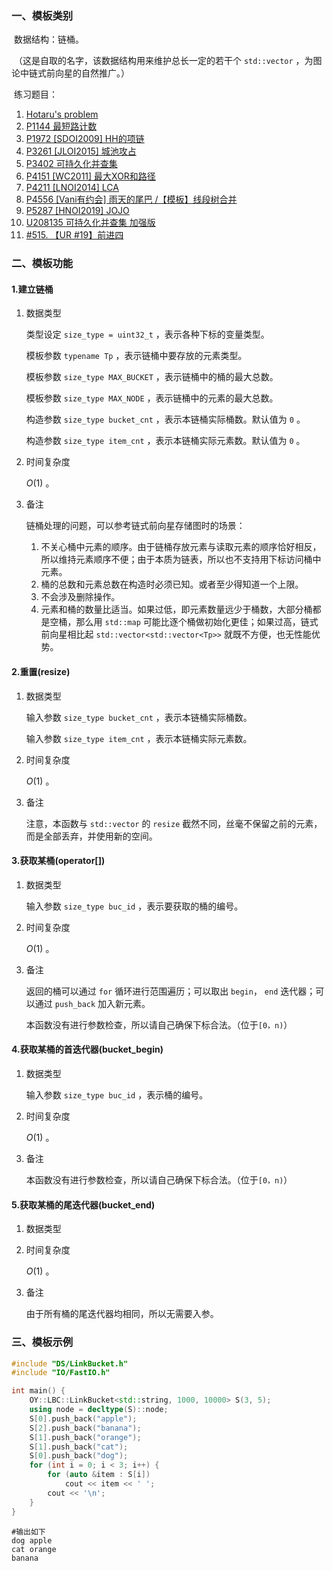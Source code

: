 ### 一、模板类别

​	数据结构：链桶。

​	（这是自取的名字，该数据结构用来维护总长一定的若干个 `std::vector` ，为图论中链式前向星的自然推广。）

​	练习题目：

1. [Hotaru's problem](https://acm.hdu.edu.cn/showproblem.php?pid=5371)
2. [P1144 最短路计数](https://www.luogu.com.cn/problem/P1144)
3. [P1972 [SDOI2009] HH的项链](https://www.luogu.com.cn/problem/P1972)
4. [P3261 [JLOI2015] 城池攻占](https://www.luogu.com.cn/problem/P3261)
5. [P3402 可持久化并查集](https://www.luogu.com.cn/problem/P3402)
6. [P4151 [WC2011] 最大XOR和路径](https://www.luogu.com.cn/problem/P4151)
7. [P4211 [LNOI2014] LCA](https://www.luogu.com.cn/problem/P4211)
8. [P4556 [Vani有约会] 雨天的尾巴 /【模板】线段树合并](https://www.luogu.com.cn/problem/P4556)
9. [P5287 [HNOI2019] JOJO](https://www.luogu.com.cn/problem/P5287)
10. [U208135 可持久化并查集 加强版](https://www.luogu.com.cn/problem/U208135)
11. [#515. 【UR #19】前进四](https://uoj.ac/problem/515)



### 二、模板功能

#### 1.建立链桶

1. 数据类型

   类型设定 `size_type = uint32_t` ，表示各种下标的变量类型。

   模板参数 `typename Tp` ，表示链桶中要存放的元素类型。

   模板参数 `size_type MAX_BUCKET` ，表示链桶中的桶的最大总数。

   模板参数 `size_type MAX_NODE` ，表示链桶中的元素的最大总数。

   构造参数 `size_type bucket_cnt` ，表示本链桶实际桶数。默认值为 `0` 。

   构造参数 `size_type item_cnt` ，表示本链桶实际元素数。默认值为 `0` 。

2. 时间复杂度

   $O(1)$ 。

3. 备注

   链桶处理的问题，可以参考链式前向星存储图时的场景：

   1. 不关心桶中元素的顺序。由于链桶存放元素与读取元素的顺序恰好相反，所以维持元素顺序不便；由于本质为链表，所以也不支持用下标访问桶中元素。
   2. 桶的总数和元素总数在构造时必须已知。或者至少得知道一个上限。
   3. 不会涉及删除操作。
   4. 元素和桶的数量比适当。如果过低，即元素数量远少于桶数，大部分桶都是空桶，那么用 `std::map` 可能比逐个桶做初始化更佳；如果过高，链式前向星相比起 `std::vector<std::vector<Tp>>` 就既不方便，也无性能优势。

#### 2.重置(resize)

1. 数据类型

   输入参数 `size_type bucket_cnt` ，表示本链桶实际桶数。

   输入参数 `size_type item_cnt` ，表示本链桶实际元素数。

2. 时间复杂度

   $O(1)$ 。

3. 备注

   注意，本函数与 `std::vector` 的 `resize` 截然不同，丝毫不保留之前的元素，而是全部丢弃，并使用新的空间。

#### 3.获取某桶(operator[])

1. 数据类型

   输入参数 `size_type buc_id` ，表示要获取的桶的编号。

2. 时间复杂度

   $O(1)$ 。

3. 备注

   返回的桶可以通过 `for` 循环进行范围遍历；可以取出 `begin`， `end` 迭代器；可以通过 `push_back` 加入新元素。
   
   本函数没有进行参数检查，所以请自己确保下标合法。（位于`[0，n)`）

#### 4.获取某桶的首迭代器(bucket_begin)

1. 数据类型

   输入参数 `size_type buc_id` ，表示桶的编号。

2. 时间复杂度

   $O(1)$ 。

3. 备注

   本函数没有进行参数检查，所以请自己确保下标合法。（位于`[0，n)`）

#### 5.获取某桶的尾迭代器(bucket_end)

1. 数据类型

2. 时间复杂度

   $O(1)$ 。

3. 备注

   由于所有桶的尾迭代器均相同，所以无需要入参。

### 三、模板示例

```c++
#include "DS/LinkBucket.h"
#include "IO/FastIO.h"

int main() {
    OY::LBC::LinkBucket<std::string, 1000, 10000> S(3, 5);
    using node = decltype(S)::node;
    S[0].push_back("apple");
    S[2].push_back("banana");
    S[1].push_back("orange");
    S[1].push_back("cat");
    S[0].push_back("dog");
    for (int i = 0; i < 3; i++) {
        for (auto &item : S[i])
            cout << item << ' ';
        cout << '\n';
    }
}
```

```
#输出如下
dog apple 
cat orange 
banana 

```

